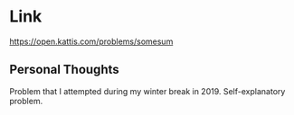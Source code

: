 # Link

https://open.kattis.com/problems/somesum

## Personal Thoughts

Problem that I attempted during my winter break in 2019. Self-explanatory problem. 

